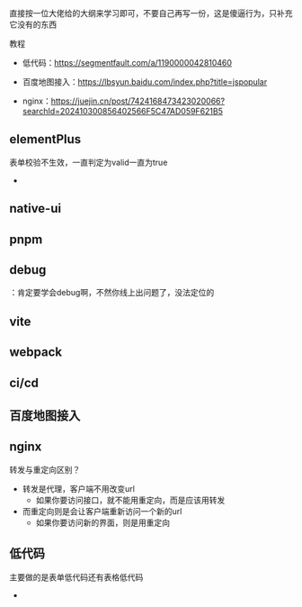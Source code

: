 直接按一位大佬给的大纲来学习即可，不要自己再写一份，这是傻逼行为，只补充它没有的东西

教程

- 低代码：https://segmentfault.com/a/1190000042810460

- 百度地图接入：https://lbsyun.baidu.com/index.php?title=jspopular

- nginx：https://juejin.cn/post/7424168473423020066?searchId=202410300856402566F5C47AD059F621B5



## elementPlus

表单校验不生效，一直判定为valid一直为true

- 



## native-ui





## pnpm







## debug

：肯定要学会debug啊，不然你线上出问题了，没法定位的



## vite



## webpack



## ci/cd



## 百度地图接入



## nginx

转发与重定向区别？

- 转发是代理，客户端不用改变url
  - 如果你要访问接口，就不能用重定向，而是应该用转发
- 而重定向则是会让客户端重新访问一个新的url
  - 如果你要访问新的界面，则是用重定向



## 低代码

主要做的是表单低代码还有表格低代码

- 

